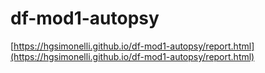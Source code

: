 # df-mod1-autopsy

[https://hgsimonelli.github.io/df-mod1-autopsy/report.html](https://hgsimonelli.github.io/df-mod1-autopsy/report.html)
